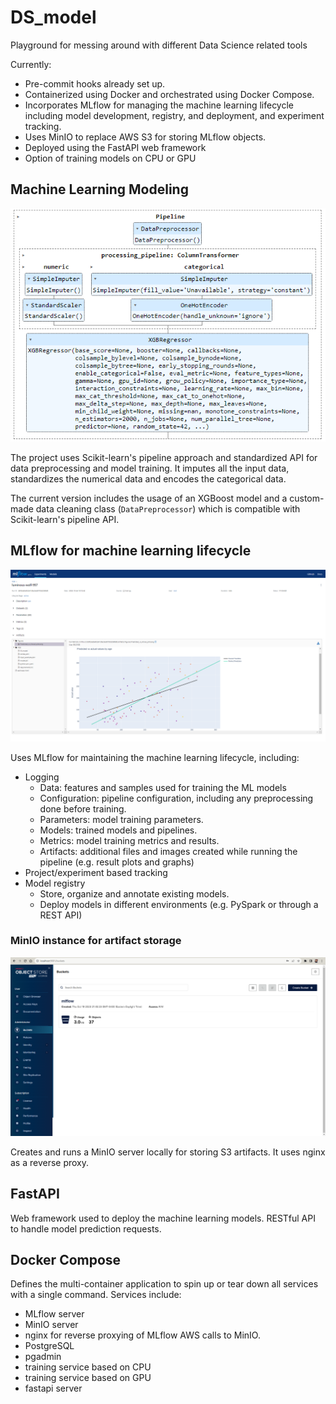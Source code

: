 # DS_model
Playground for messing around with different Data Science related tools

Currently:
- Pre-commit hooks already set up.
- Containerized using Docker and orchestrated using Docker Compose.
- Incorporates MLflow for managing the machine learning lifecycle including model development, registry, and deployment, and experiment tracking.
- Uses MinIO to replace AWS S3 for storing MLflow objects.
- Deployed using the FastAPI web framework
- Option of training models on CPU or GPU

## Machine Learning Modeling
![XGB pipeline example](ml_model/images/XGB_pipeline_example.png)

The project uses Scikit-learn's pipeline approach and standardized API for data preprocessing and model training. It imputes all the input data, standardizes the numerical data and encodes the categorical data.

The current version includes the usage of an XGBoost model and a custom-made data cleaning class (`DataPreprocessor`) which is compatible with Scikit-learn's pipeline API.

## MLflow for machine learning lifecycle
![MLFlow example run](mlflow/images/Run_example.png)

Uses MLflow for maintaining the machine learning lifecycle, including:
- Logging
    - Data: features and samples used for training the ML models
    - Configuration: pipeline configuration, including any preprocessing done before training.
    - Parameters: model training parameters.
    - Models: trained models and pipelines.
    - Metrics: model training metrics and results.
    - Artifacts: additional files and images created while running the pipeline (e.g. result plots and graphs)
- Project/experiment based tracking
- Model registry
    - Store, organize and annotate existing models.
    - Deploy models in different environments (e.g. PySpark or through a REST API)

### MinIO instance for artifact storage
![MinIO run locally](mlflow/images/MinIO%20local%20run.png)

Creates and runs a MinIO server locally for storing S3 artifacts. It uses nginx as a reverse proxy.

## FastAPI
Web framework used to deploy the machine learning models. RESTful API to handle model prediction requests.

## Docker Compose
Defines the multi-container application to spin up or tear down all services with a single command. Services include:
- MLflow server
- MinIO server
- nginx for reverse proxying of MLflow AWS calls to MinIO.
- PostgreSQL
- pgadmin
- training service based on CPU
- training service based on GPU
- fastapi server
